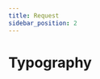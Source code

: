 ```yaml
---
title: Request
sidebar_position: 2
---
```


# Typography

```SnackPlayer name=@couldy/private-request-and-refresh-token

```

